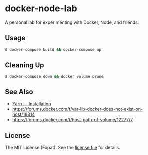 docker-node-lab
===============
A personal lab for experimenting with Docker, Node, and friends.

Usage
-----
```sh
$ docker-compose build && docker-compose up
```

Cleaning Up
-----------
```sh
$ docker-compose down && docker volume prune
```

See Also
--------
* [Yarn — Installation](https://yarnpkg.com/en/docs/install#linux)
* https://forums.docker.com/t/var-lib-docker-does-not-exist-on-host/18314
* https://forums.docker.com/t/host-path-of-volume/12277/7

License
-------
The MIT License (Expat). See the [license file](LICENSE) for details.
